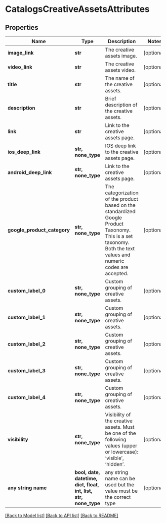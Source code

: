 # CatalogsCreativeAssetsAttributes


## Properties
Name | Type | Description | Notes
------------ | ------------- | ------------- | -------------
**image_link** | **str** | The creative assets image. | [optional] 
**video_link** | **str** | The creative assets video. | [optional] 
**title** | **str** | The name of the creative assets. | [optional] 
**description** | **str** | Brief description of the creative assets. | [optional] 
**link** | **str** | Link to the creative assets page. | [optional] 
**ios_deep_link** | **str, none_type** | IOS deep link to the creative assets page. | [optional] 
**android_deep_link** | **str, none_type** | Link to the creative assets page. | [optional] 
**google_product_category** | **str, none_type** | The categorization of the product based on the standardized Google Product Taxonomy. This is a set taxonomy. Both the text values and numeric codes are accepted. | [optional] 
**custom_label_0** | **str, none_type** | Custom grouping of creative assets. | [optional] 
**custom_label_1** | **str, none_type** | Custom grouping of creative assets. | [optional] 
**custom_label_2** | **str, none_type** | Custom grouping of creative assets. | [optional] 
**custom_label_3** | **str, none_type** | Custom grouping of creative assets. | [optional] 
**custom_label_4** | **str, none_type** | Custom grouping of creative assets. | [optional] 
**visibility** | **str, none_type** | Visibility of the creative assets. Must be one of the following values (upper or lowercase): ‘visible’, ‘hidden’. | [optional] 
**any string name** | **bool, date, datetime, dict, float, int, list, str, none_type** | any string name can be used but the value must be the correct type | [optional]

[[Back to Model list]](../README.md#documentation-for-models) [[Back to API list]](../README.md#documentation-for-api-endpoints) [[Back to README]](../README.md)


